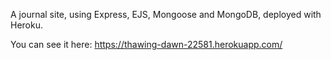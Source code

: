 A journal site, using Express, EJS, Mongoose and MongoDB, deployed with Heroku.

You can see it here: https://thawing-dawn-22581.herokuapp.com/
